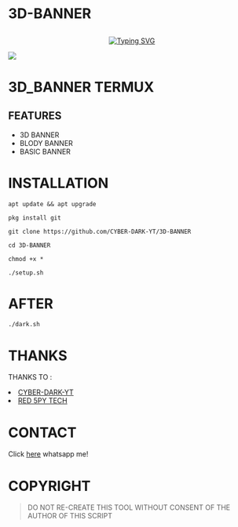 # 3D-BANNER
## <!-- Typing SVG -->
<p align="center">
    <a href="https://github.com/CYBER-DARK-YT">
        <img
src="https://readme-typing-svg.herokuapp.com/?size=35&width=800&lines=3D_banner+by+cyber-dark"
            alt="Typing SVG"
        />
    </a>
</p>

<img src="20220625_024025.jpg">

# 3D_BANNER TERMUX

## FEATURES

* 3D BANNER
* BLODY BANNER
* BASIC BANNER

# INSTALLATION

`apt update && apt upgrade`

`pkg install git`

`git clone https://github.com/CYBER-DARK-YT/3D-BANNER`

`cd 3D-BANNER`

`chmod +x *`

`./setup.sh`

# AFTER

`./dark.sh`

# THANKS

THANKS TO :

<li><a href="https://youtube.com/channel/UCKZ96oQF2l_2csD4rDtwY-g">CYBER-DARK-YT</a></li>

<li><a href="https://youtube.com/c/REDSPYTECH">RED 5PY TECH</a></li>

# CONTACT
Click [here](https://wa.me/+1(587)815-0226) whatsapp me!

# COPYRIGHT
> DO NOT RE-CREATE THIS TOOL WITHOUT CONSENT OF THE AUTHOR OF THIS SCRIPT
